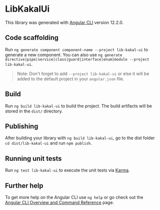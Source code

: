 # LibKakalUi

This library was generated with [Angular CLI](https://github.com/angular/angular-cli) version 12.2.0.

## Code scaffolding

Run `ng generate component component-name --project lib-kakal-ui` to generate a new component. You can also use `ng generate directive|pipe|service|class|guard|interface|enum|module --project lib-kakal-ui`.
> Note: Don't forget to add `--project lib-kakal-ui` or else it will be added to the default project in your `angular.json` file. 

## Build

Run `ng build lib-kakal-ui` to build the project. The build artifacts will be stored in the `dist/` directory.

## Publishing

After building your library with `ng build lib-kakal-ui`, go to the dist folder `cd dist/lib-kakal-ui` and run `npm publish`.

## Running unit tests

Run `ng test lib-kakal-ui` to execute the unit tests via [Karma](https://karma-runner.github.io).

## Further help

To get more help on the Angular CLI use `ng help` or go check out the [Angular CLI Overview and Command Reference](https://angular.io/cli) page.

